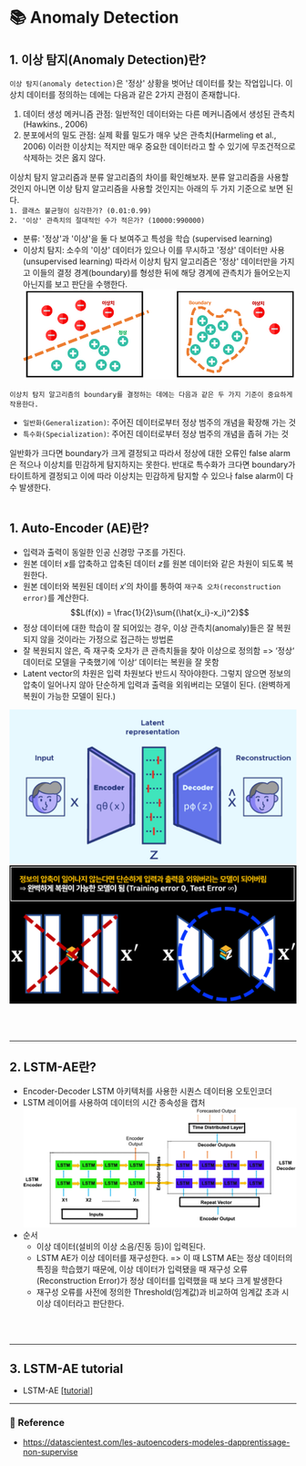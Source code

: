 # :books: Anomaly Detection

## 1. 이상 탐지(Anomaly Detection)란?
`이상 탐지(anomaly detection)`은 '정상' 상황을 벗어난 데이터를 찾는 작업입니다. 이상치 데이터를 정의하는 데에는 다음과 같은 2가지 관점이 존재합니다.
1. 데이터 생성 메커니즘 관점: 일반적인 데이터와는 다른 메커니즘에서 생성된 관측치(Hawkins., 2006)
2. 분포에서의 밀도 관점: 실제 확률 밀도가 매우 낮은 관측치(Harmeling et al., 2006)
이러한 이상치는 적지만 매우 중요한 데이터라고 할 수 있기에 무조건적으로 삭제하는 것은 옳지 않다.</br>

이상치 탐지 알고리즘과 분류 알고리즘의 차이를 확인해보자. 분류 알고리즘을 사용할 것인지 아니면 이상 탐지 알고리즘을 사용할 것인지는 아래의 두 가지 기준으로 보면 된다.</br>
`1. 클래스 불균형이 심각한가? (0.01:0.99)`</br>
`2. '이상' 관측치의 절대적인 수가 적은가? (10000:990000)`
- 분류: '정상'과 '이상'을 둘 다 보여주고 특성을 학습 (supervised learning)
- 이상치 탐지: 소수의 '이상' 데이터가 있으나 이를 무시하고 '정상' 데이터만 사용 (unsupervised learning)
따라서 이상치 탐지 알고리즘은 '정상' 데이터만을 가지고 이들의 결정 경계(boundary)를 형성한 뒤에 해당 경계에 관측치가 들어오는지 아닌지를 보고 판단을 수행한다.
![](2022-11-13-01-37-48.png)

`이상치 탐지 알고리즘의 boundary를 결정하는 데에는 다음과 같은 두 가지 기준이 중요하게 작용한다.`
- `일반화(Generalization)`: 주어진 데이터로부터 정상 범주의 개념을 확장해 가는 것
- `특수화(Specialization)`: 주어진 데이터로부터 정상 범주의 개념을 좁혀 가는 것

일반화가 크다면 boundary가 크게 결정되고 따라서 정상에 대한 오류인 false alarm은 적으나 이상치를 민감하게 탐지하지는 못한다. 반대로 특수화가 크다면 boundary가 타이트하게 결정되고 이에 따라 이상치는 민감하게 탐지할 수 있으나 false alarm이 다수 발생한다.
 </br></br>

## 1. Auto-Encoder (AE)란?
- 입력과 출력이 동일한 인공 신경망 구조를 가진다.
- 원본 데이터 $x$를 압축하고 압축된 데이터 $z$를 원본 데이터와 같은 차원이 되도록 복원한다.
- 원본 데이터와 복원된 데이터 $x'$의 차이를 통하여 `재구축 오차(reconstruction error)`를 계산한다.
$$L(f(x)) = \frac{1}{2}\sum{(\hat{x_i}-x_i)^2}$$
- 정상 데이터에 대한 학습이 잘 되어있는 경우, 이상 관측치(anomaly)들은 잘 복원되지 않을 것이라는 가정으로 접근하는 방법론
- 잘 복원되지 않은, 즉 재구축 오차가 큰 관측치들을 찾아 이상으로 정의함
=> ‘정상‘ 데이터로 모델을 구축했기에 ‘이상‘ 데이터는 복원을 잘 못함
- Latent vector의 차원은 입력 차원보다 반드시 작아야한다. 그렇지 않으면 정보의 압축이 일어나지 않아 단순하게 입력과 출력을 외워버리는 모델이 된다. (완벽하게 복원이 가능한 모델이 된다.)

![](2022-11-15-20-04-39.png)
![](2022-11-15-20-05-25.png)
    
</br></br>

---
## 2. LSTM-AE란?
- Encoder-Decoder LSTM 아키텍처를 사용한 시퀀스 데이터용 오토인코더 
- LSTM 레이어를 사용하여 데이터의 시간 종속성을 캡처
![](2022-11-13-02-37-23.png)
- 순서 
    - 이상 데이터(설비의 이상 소음/진동 등)이 입력된다.
    - LSTM AE가 이상 데이터를 재구성한다.
=> 이 때 LSTM AE는 정상 데이터의 특징을 학습했기 때문에, 이상 데이터가 입력됐을 때 재구성 오류(Reconstruction Error)가 정상 데이터를 입력했을 때 보다 크게 발생한다
    - 재구성 오류를 사전에 정의한 Threshold(임계값)과 비교하여 임계값 초과 시 이상 데이터라고 판단한다.

</br></br>

---
## 3. LSTM-AE tutorial
- LSTM-AE  [[tutorial](https://github.com/rch1025/Business-Analytics/tree/main/Anomaly%20Detection)]


---
### :postbox: Reference
- https://datascientest.com/les-autoencoders-modeles-dapprentissage-non-supervise

